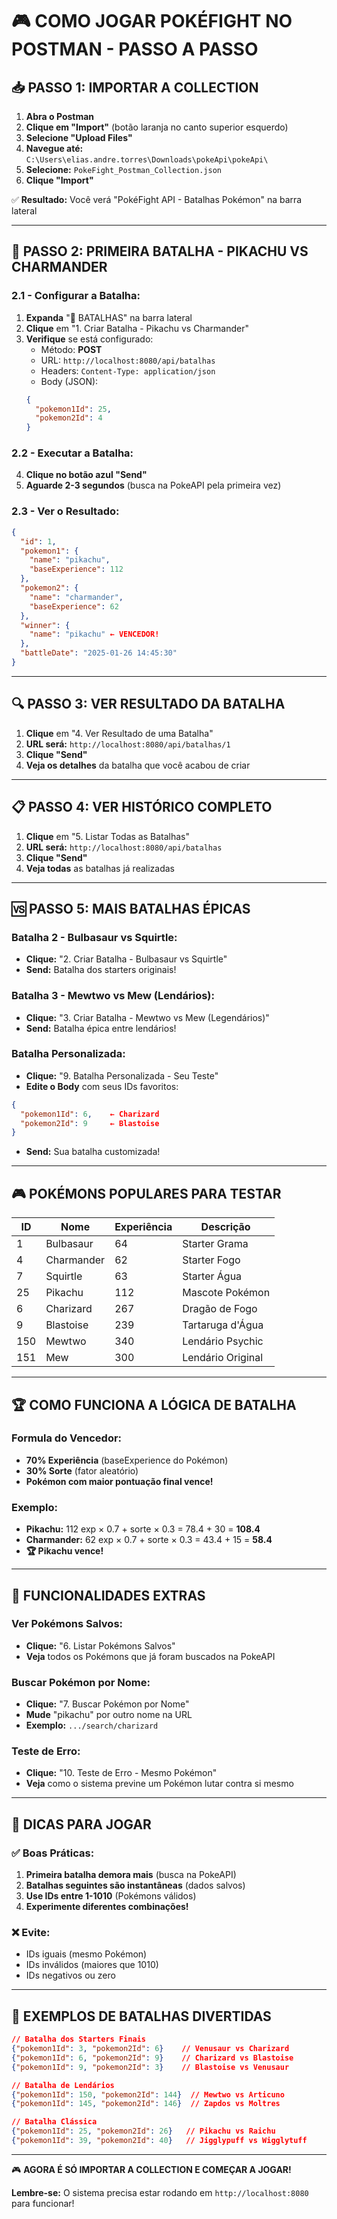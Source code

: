 # 🎮 COMO JOGAR POKÉFIGHT NO POSTMAN - PASSO A PASSO

## 📥 **PASSO 1: IMPORTAR A COLLECTION**

1. **Abra o Postman**
2. **Clique em "Import"** (botão laranja no canto superior esquerdo)
3. **Selecione "Upload Files"**
4. **Navegue até:** `C:\Users\elias.andre.torres\Downloads\pokeApi\pokeApi\`
5. **Selecione:** `PokeFight_Postman_Collection.json`
6. **Clique "Import"**

✅ **Resultado:** Você verá "PokéFight API - Batalhas Pokémon" na barra lateral

---

## 🎯 **PASSO 2: PRIMEIRA BATALHA - PIKACHU VS CHARMANDER**

### **2.1 - Configurar a Batalha:**
1. **Expanda** "🥊 BATALHAS" na barra lateral
2. **Clique** em "1. Criar Batalha - Pikachu vs Charmander"
3. **Verifique** se está configurado:
   - Método: **POST**
   - URL: `http://localhost:8080/api/batalhas`
   - Headers: `Content-Type: application/json`
   - Body (JSON):
   ```json
   {
     "pokemon1Id": 25,
     "pokemon2Id": 4
   }
   ```

### **2.2 - Executar a Batalha:**
4. **Clique no botão azul "Send"**
5. **Aguarde 2-3 segundos** (busca na PokeAPI pela primeira vez)

### **2.3 - Ver o Resultado:**
```json
{
  "id": 1,
  "pokemon1": {
    "name": "pikachu",
    "baseExperience": 112
  },
  "pokemon2": {
    "name": "charmander", 
    "baseExperience": 62
  },
  "winner": {
    "name": "pikachu" ← VENCEDOR!
  },
  "battleDate": "2025-01-26 14:45:30"
}
```

---

## 🔍 **PASSO 3: VER RESULTADO DA BATALHA**

1. **Clique** em "4. Ver Resultado de uma Batalha"
2. **URL será:** `http://localhost:8080/api/batalhas/1`
3. **Clique "Send"**
4. **Veja os detalhes** da batalha que você acabou de criar

---

## 📋 **PASSO 4: VER HISTÓRICO COMPLETO**

1. **Clique** em "5. Listar Todas as Batalhas"
2. **URL será:** `http://localhost:8080/api/batalhas`
3. **Clique "Send"**
4. **Veja todas** as batalhas já realizadas

---

## 🆚 **PASSO 5: MAIS BATALHAS ÉPICAS**

### **Batalha 2 - Bulbasaur vs Squirtle:**
- **Clique:** "2. Criar Batalha - Bulbasaur vs Squirtle"
- **Send:** Batalha dos starters originais!

### **Batalha 3 - Mewtwo vs Mew (Lendários):**
- **Clique:** "3. Criar Batalha - Mewtwo vs Mew (Legendários)"  
- **Send:** Batalha épica entre lendários!

### **Batalha Personalizada:**
- **Clique:** "9. Batalha Personalizada - Seu Teste"
- **Edite o Body** com seus IDs favoritos:
```json
{
  "pokemon1Id": 6,    ← Charizard
  "pokemon2Id": 9     ← Blastoise
}
```
- **Send:** Sua batalha customizada!

---

## 🎮 **POKÉMONS POPULARES PARA TESTAR**

| ID  | Nome       | Experiência | Descrição           |
|-----|------------|-------------|---------------------|
| 1   | Bulbasaur  | 64          | Starter Grama       |
| 4   | Charmander | 62          | Starter Fogo        |
| 7   | Squirtle   | 63          | Starter Água        |
| 25  | Pikachu    | 112         | Mascote Pokémon     |
| 6   | Charizard  | 267         | Dragão de Fogo      |
| 9   | Blastoise  | 239         | Tartaruga d'Água    |
| 150 | Mewtwo     | 340         | Lendário Psychic    |
| 151 | Mew        | 300         | Lendário Original   |

---

## 🏆 **COMO FUNCIONA A LÓGICA DE BATALHA**

### **Formula do Vencedor:**
- **70% Experiência** (baseExperience do Pokémon)  
- **30% Sorte** (fator aleatório)
- **Pokémon com maior pontuação final vence!**

### **Exemplo:**
- **Pikachu:** 112 exp × 0.7 + sorte × 0.3 = 78.4 + 30 = **108.4**
- **Charmander:** 62 exp × 0.7 + sorte × 0.3 = 43.4 + 15 = **58.4**
- **🏆 Pikachu vence!**

---

## 🔧 **FUNCIONALIDADES EXTRAS**

### **Ver Pokémons Salvos:**
- **Clique:** "6. Listar Pokémons Salvos"
- **Veja** todos os Pokémons que já foram buscados na PokeAPI

### **Buscar Pokémon por Nome:**
- **Clique:** "7. Buscar Pokémon por Nome"  
- **Mude** "pikachu" por outro nome na URL
- **Exemplo:** `.../search/charizard`

### **Teste de Erro:**
- **Clique:** "10. Teste de Erro - Mesmo Pokémon"
- **Veja** como o sistema previne um Pokémon lutar contra si mesmo

---

## 🎯 **DICAS PARA JOGAR**

### ✅ **Boas Práticas:**
1. **Primeira batalha demora mais** (busca na PokeAPI)
2. **Batalhas seguintes são instantâneas** (dados salvos)
3. **Use IDs entre 1-1010** (Pokémons válidos)
4. **Experimente diferentes combinações!**

### ❌ **Evite:**
- IDs iguais (mesmo Pokémon)
- IDs inválidos (maiores que 1010)  
- IDs negativos ou zero

---

## 🎊 **EXEMPLOS DE BATALHAS DIVERTIDAS**

```json
// Batalha dos Starters Finais
{"pokemon1Id": 3, "pokemon2Id": 6}    // Venusaur vs Charizard
{"pokemon1Id": 6, "pokemon2Id": 9}    // Charizard vs Blastoise  
{"pokemon1Id": 9, "pokemon2Id": 3}    // Blastoise vs Venusaur

// Batalha de Lendários
{"pokemon1Id": 150, "pokemon2Id": 144}  // Mewtwo vs Articuno
{"pokemon1Id": 145, "pokemon2Id": 146}  // Zapdos vs Moltres

// Batalha Clássica
{"pokemon1Id": 25, "pokemon2Id": 26}   // Pikachu vs Raichu
{"pokemon1Id": 39, "pokemon2Id": 40}   // Jigglypuff vs Wigglytuff
```

---

🎮 **AGORA É SÓ IMPORTAR A COLLECTION E COMEÇAR A JOGAR!**

**Lembre-se:** O sistema precisa estar rodando em `http://localhost:8080` para funcionar!
